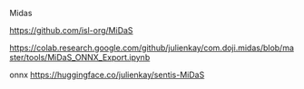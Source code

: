 Midas 

https://github.com/isl-org/MiDaS

https://colab.research.google.com/github/julienkay/com.doji.midas/blob/master/tools/MiDaS_ONNX_Export.ipynb

onnx https://huggingface.co/julienkay/sentis-MiDaS
